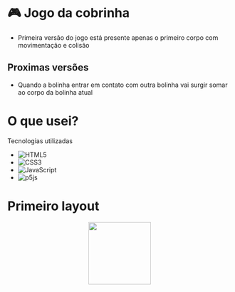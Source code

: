 # 🎮 Jogo da cobrinha

- Primeira versão do jogo está presente apenas o primeiro corpo com movimentação e colisão

## Proximas versões

- Quando a bolinha entrar em contato com outra bolinha vai surgir somar ao corpo da bolinha atual

# O que usei?

Tecnologias utilizadas

- ![HTML5](https://img.shields.io/badge/html5-%23E34F26.svg?style=for-the-badge&logo=html5&logoColor=white)
- ![CSS3](https://img.shields.io/badge/css3-%231572B6.svg?style=for-the-badge&logo=css3&logoColor=white)
- ![JavaScript](https://img.shields.io/badge/javascript-%23323330.svg?style=for-the-badge&logo=javascript&logoColor=%23F7DF1E)
- ![p5js](https://img.shields.io/badge/p5.js-ED225D?style=for-the-badge&logo=p5.js&logoColor=FFFFFF) 
 
# Primeiro layout

<p align="center">
  <img src="POO.png" width="140px" />
</p>